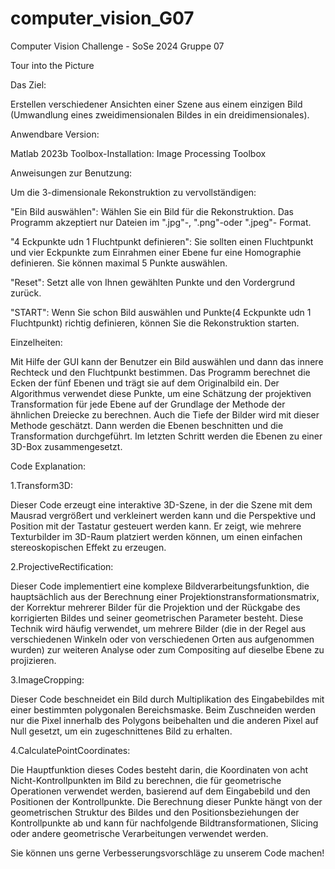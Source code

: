 # computer_vision_G07

Computer Vision Challenge - SoSe 2024
Gruppe 07

Tour into the Picture

Das Ziel: 

Erstellen verschiedener Ansichten einer Szene aus einem einzigen Bild (Umwandlung eines zweidimensionalen Bildes in ein dreidimensionales).

Anwendbare Version: 

Matlab 2023b Toolbox-Installation: Image Processing Toolbox

Anweisungen zur Benutzung:

Um die 3-dimensionale Rekonstruktion zu vervollständigen:

"Ein Bild auswählen": Wählen Sie ein Bild für die Rekonstruktion. Das Programm akzeptiert nur Dateien im ".jpg"-, ".png"-oder ".jpeg"- Format.

"4 Eckpunkte udn 1 Fluchtpunkt definieren": Sie sollten einen Fluchtpunkt und vier Eckpunkte zum Einrahmen einer Ebene fur eine Homographie definieren. Sie können maximal 5 Punkte auswählen.

"Reset": Setzt alle von Ihnen gewählten Punkte und den Vordergrund zurück.

"START": Wenn Sie schon Bild auswählen und Punkte(4 Eckpunkte udn 1 Fluchtpunkt) richtig definieren, können Sie die Rekonstruktion starten.

Einzelheiten:

Mit Hilfe der GUI kann der Benutzer ein Bild auswählen und dann das innere Rechteck und den Fluchtpunkt bestimmen. Das Programm berechnet die Ecken der fünf Ebenen und trägt sie auf dem Originalbild ein. Der Algorithmus verwendet diese Punkte, um eine Schätzung der projektiven Transformation für jede Ebene auf der Grundlage der Methode der ähnlichen Dreiecke zu berechnen. Auch die Tiefe der Bilder wird mit dieser Methode geschätzt. Dann werden die Ebenen beschnitten und die Transformation durchgeführt. Im letzten Schritt werden die Ebenen zu einer 3D-Box zusammengesetzt.

Code Explanation:

1.Transform3D:

Dieser Code erzeugt eine interaktive 3D-Szene, in der die Szene mit dem Mausrad vergrößert und verkleinert werden kann und die Perspektive und Position mit der Tastatur gesteuert werden kann. Er zeigt, wie mehrere Texturbilder im 3D-Raum platziert werden können, um einen einfachen stereoskopischen Effekt zu erzeugen.

2.ProjectiveRectification:

Dieser Code implementiert eine komplexe Bildverarbeitungsfunktion, die hauptsächlich aus der Berechnung einer Projektionstransformationsmatrix, der Korrektur mehrerer Bilder für die Projektion und der Rückgabe des korrigierten Bildes und seiner geometrischen Parameter besteht. Diese Technik wird häufig verwendet, um mehrere Bilder (die in der Regel aus verschiedenen Winkeln oder von verschiedenen Orten aus aufgenommen wurden) zur weiteren Analyse oder zum Compositing auf dieselbe Ebene zu projizieren.

3.ImageCropping:

Dieser Code beschneidet ein Bild durch Multiplikation des Eingabebildes mit einer bestimmten polygonalen Bereichsmaske. Beim Zuschneiden werden nur die Pixel innerhalb des Polygons beibehalten und die anderen Pixel auf Null gesetzt, um ein zugeschnittenes Bild zu erhalten.

4.CalculatePointCoordinates:

Die Hauptfunktion dieses Codes besteht darin, die Koordinaten von acht Nicht-Kontrollpunkten im Bild zu berechnen, die für geometrische Operationen verwendet werden, basierend auf dem Eingabebild und den Positionen der Kontrollpunkte. Die Berechnung dieser Punkte hängt von der geometrischen Struktur des Bildes und den Positionsbeziehungen der Kontrollpunkte ab und kann für nachfolgende Bildtransformationen, Slicing oder andere geometrische Verarbeitungen verwendet werden.

Sie können uns gerne Verbesserungsvorschläge zu unserem Code machen!
